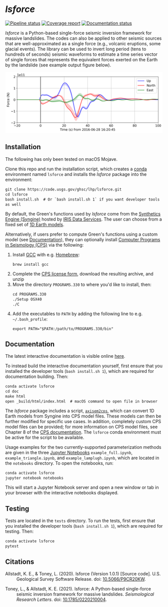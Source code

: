 *lsforce*
=========

[![Pipeline status](https://code.usgs.gov/ghsc/lhp/lsforce/badges/master/pipeline.svg)](https://code.usgs.gov/ghsc/lhp/lsforce/pipelines/latest) [![Coverage report](https://code.usgs.gov/ghsc/lhp/lsforce/badges/master/coverage.svg)](https://code.usgs.gov/ghsc/lhp/lsforce/-/jobs) [![Documentation status](https://readthedocs.org/projects/lsforce/badge/?version=latest)](https://lsforce.readthedocs.io/en/latest/?badge=latest)

*lsforce* is a Python-based single-force seismic inversion framework for massive
landslides. The codes can also be applied to other seismic sources that are
well-approximated as a single force (e.g., volcanic eruptions, some glacial events). The
library can be used to invert long period (tens to hundreds of seconds) seismic
waveforms to estimate a time series vector of single forces that represents the
equivalent forces exerted on the Earth by the landslide (see example output figure
below).

<!--
The below example force-time function is created using the following code (run directly
after the inversion step in notebooks/example_lamplugh.ipynb)

import matplotlib.pyplot as plt
plt.rcParams.update({'font.size': 14})
fig = force_full.plot_forces(xlim=(-20, 100));
LIM = 2e11
fig.axes[0].set_ylim(-LIM, LIM)
fig.savefig(
    '../example_force_history_NEW.png',
    bbox_inches='tight',
    transparent=True,
    dpi=300,
)
-->
![Example force-time function output by lsforce](example_force_history.png)

Installation
------------

The following has only been tested on macOS Mojave.

Clone this repo and run the installation script, which creates a
[conda](https://docs.conda.io/en/latest/) environment named `lsforce` and installs
the _lsforce_ package into the environment:
```shell
git clone https://code.usgs.gov/ghsc/lhp/lsforce.git
cd lsforce
bash install.sh  # Or `bash install.sh 1` if you want developer tools as well
```

By default, the Green's functions used by *lsforce* come from the
[Synthetics Engine (Syngine)](http://ds.iris.edu/ds/products/syngine/) hosted by
[IRIS Data Services](http://ds.iris.edu/ds/products/). The user can choose from a fixed
set of [1D Earth models](http://ds.iris.edu/ds/products/syngine/#models).

Alternatively, if users prefer to compute Green's functions using a custom model (see
[Documentation](#documentation)), they can optionally install
[Computer Programs in Seismology (CPS)](http://www.eas.slu.edu/eqc/eqccps.html) via the
following:

   1. Install [GCC](https://gcc.gnu.org/) with e.g. [Homebrew](https://brew.sh/):
      ```shell
      brew install gcc
      ```
   2. Complete the
      [CPS license form](http://www.eas.slu.edu/eqc/eqc_cps/CPS/cpslisc.html), download
      the resulting archive, and unzip
   3. Move the directory `PROGRAMS.330` to where you'd like to install, then:
      ```shell
      cd PROGRAMS.330
      ./Setup OSX40
      ./C
      ```
   4. Add the executables to `PATH` by adding the following line to e.g.
      `~/.bash_profile`:
      ```shell
      export PATH="$PATH:/path/to/PROGRAMS.330/bin"
      ```

Documentation
-------------

The latest interactive documentation is visible online
[here](https://lsforce.readthedocs.io/en/latest/api/lsforce.html).

To instead build the interactive documentation yourself, first ensure that you installed
the developer tools (`bash install.sh 1`), which are required for documentation
building. Then:
```shell
conda activate lsforce
cd doc
make html
open _build/html/index.html  # macOS command to open file in browser
```

The *lsforce* package includes a script,
[`axisem2cps`](https://code.usgs.gov/ghsc/lhp/lsforce/-/blob/master/bin/axisem2cps),
which can convert 1D Earth models from Syngine into CPS model files. These models can
then be further modified for specific use cases. In addition, completely custom CPS
model files can be provided; for more information on CPS model files, see Chapter 8 of the
[CPS documentation](http://www.eas.slu.edu/eqc/eqc_cps/CPS/CPS330/cps330o.pdf). The
`lsforce` conda environment must be active for the script to be available.

Usage examples for the two currently-supported parameterization methods are given in the
three [Jupyter Notebooks](https://jupyter.org/) `example_full.ipynb`,
`example_triangle.ipynb`, and `example_lamplugh.ipynb`, which are located in the
`notebooks` directory. To open the notebooks, run:
```shell
conda activate lsforce
jupyter notebook notebooks
```
This will start a Jupyter Notebook server and open a new window or tab in your browser
with the interactive notebooks displayed.

Testing
-------

Tests are located in the `tests` directory. To run the tests, first ensure that you
installed the developer tools (`bash install.sh 1`), which are required for testing.
Then:
```shell
conda activate lsforce
pytest
```

Citations
---------

<p style="text-indent:-36px; padding-left:36px;">
Allstadt, K. E., & Toney, L. (2020). lsforce (Version 1.0.1) [Source code]. U.S.
Geological Survey Software Release. doi:
<a href="https://doi.org/10.5066/P9CR20KW">10.5066/P9CR20KW</a>.
</p>

<p style="text-indent:-36px; padding-left:36px;">
Toney, L., & Allstadt, K. E. (2021). lsforce: A Python-based single-force seismic
inversion framework for massive landslides. <i>Seismological Research Letters</i>. doi:
<a href="https://doi.org/10.1785/0220210004">10.1785/0220210004</a>.
</p>
